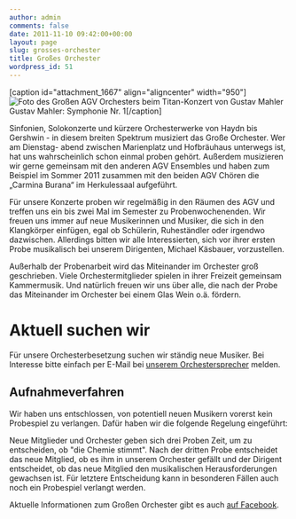 ```yaml
---
author: admin
comments: false
date: 2011-11-10 09:42:00+00:00
layout: page
slug: grosses-orchester
title: Großes Orchester
wordpress_id: 51
---
```


[caption id="attachment_1667" align="aligncenter" width="950"]![Foto des Großen AGV Orchesters beim Titan-Konzert von Gustav Mahler](https://www.agv-muenchen.de/wp-content/uploads/2011/11/DSC_0578.jpg) Gustav Mahler: Symphonie Nr. 1[/caption]

Sinfonien, Solokonzerte und kürzere Orchesterwerke von Haydn bis Gershwin - in diesem breiten Spektrum musiziert das Große Orchester. Wer am Dienstag- abend zwischen Marienplatz und Hofbräuhaus unterwegs ist, hat uns wahrscheinlich schon einmal proben gehört. Außerdem musizieren wir gerne gemeinsam mit den anderen AGV Ensembles und haben zum Beispiel im Sommer 2011 zusammen mit den beiden AGV Chören die „Carmina Burana“ im Herkulessaal aufgeführt.

Für unsere Konzerte proben wir regelmäßig in den Räumen des AGV und treffen uns ein bis zwei Mal im Semester zu Probenwochenenden. Wir freuen uns immer auf neue Musikerinnen und Musiker, die sich in den Klangkörper einfügen, egal ob Schülerin, Ruheständler oder irgendwo dazwischen. Allerdings bitten wir alle Interessierten, sich vor ihrer ersten Probe musikalisch bei unserem Dirigenten, Michael Käsbauer, vorzustellen.

Außerhalb der Probenarbeit wird das Miteinander im Orchester groß geschrieben. Viele Orchestermitglieder spielen in ihrer Freizeit gemeinsam Kammermusik. Und natürlich freuen wir uns über alle, die nach der Probe das Miteinander im Orchester bei einem Glas Wein o.ä. fördern.

# Aktuell suchen wir
Für unsere Orchesterbesetzung suchen wir ständig neue Musiker. Bei Interesse bitte einfach per E-Mail bei [unserem Orchestersprecher](/musik-und-theater/grosses-orchester/kontakt/) melden.
## Aufnahmeverfahren
Wir haben uns entschlossen, von potentiell neuen Musikern vorerst kein Probespiel zu verlangen. Dafür haben wir die folgende Regelung eingeführt:

Neue Mitglieder und Orchester geben sich drei Proben Zeit, um zu entscheiden, ob "die Chemie stimmt". Nach der dritten Probe entscheidet das neue Mitglied, ob es ihm in unserem Orchester gefällt und der Dirigent entscheidet, ob das neue Mitglied den musikalischen Herausforderungen gewachsen ist. Für letztere Entscheidung kann in besonderen Fällen auch noch ein Probespiel verlangt werden.

Aktuelle Informationen zum Großen Orchester gibt es auch [auf Facebook](https://www.facebook.com/pages/Gro%C3%9Fes-Orchester-AGV/351245408229334).
